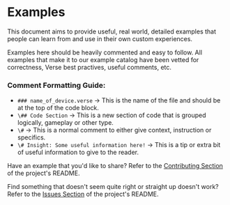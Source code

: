 # Examples

This document aims to provide useful, real world, detailed examples that people can learn from and use in their own custom experiences.

Examples here should be heavily commented and easy to follow. All examples that make it to our example catalog have been vetted for correctness, Verse best practives, useful comments, etc.

### Comment Formatting Guide:

- `### name_of_device.verse` -> This is the name of the file and should be at the top of the code block.
- `\## Code Section` -> This is a new section of code that is grouped logically, gameplay or other type.
- `\#` -> This is a normal comment to either give context, instruction or specifics.
- `\# Insight: Some useful information here!` -> This is a tip or extra bit of useful information to give to the reader.

Have an example that you'd like to share? Refer to the [Contributing Section][README] of the project's README.

Find something that doesn't seem quite right or straight up doesn't work? Refer to the [Issues Section][README] of the project's README.

[README]: https://github.com/glinesbdev/versus/blob/main/README.md
